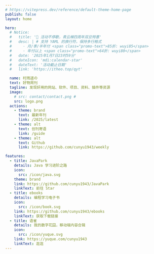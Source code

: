 ```yaml
---
# https://vitepress.dev/reference/default-theme-home-page
publish: false
layout: home

hero:
  # Notice:
  #   title: '🎉 活动不停歇，青云梯四周年双旦特惠'
  #   desc: | # 支持 YAML 的换行符，保持多行格式
  #     · 月/季/半年付 <span class="promo-text">85折: wuyi85</span>
  #     · 年付以上 <span class="promo-text">64折: wuyi80</span>
  #   date: '2025年1月7日23时59分'
  #   dateIcon: 'mdi:calendar-star'
  #   dateText: '活动截止日期'
  #   link: 'https://itheo.top/qyt'

  name: 村雨遥の
  text: 好物周刊
  tagline: 发现好用的网站、软件、项目、资料、插件等资源
  image:
    # src: contact/contact.png # 
    src: logo.png
  actions:
    - theme: brand
      text: 最新年刊
      link: /2025/latest
    - theme: alt
      text: 创刊寄语
      link: /guide
    - theme: alt
      text: Github
      link: https://github.com/cunyu1943/weekly

features:
  - title: JavaPark 
    details: Java 学习进阶之路
    icon: 
      src: /icon/java.svg
    theme: brand
    link: https://github.com/cunyu1943/JavaPark
    linkText: 前往 Star
  - title: ebooks
    details: 编程学习电子书
    icon: 
      src: /icon/book.svg
    link: https://github.com/cunyu1943/ebooks
    linkText: 获取下载链接
  - title: 语雀
    details: 我的数字花园，移动端内容合辑
    icon: 
      src: /icon/yuque.svg
    link: https://yuque.com/cunyu1943
    linkText: 逛逛
---
```


<Home />

<!-- 
村雨遥的好物周刊，记录每周看到的有价值的信息，主要针对计算机领域，每周五首发于同名公众号「村雨遥」，专栏目的在于记录让自己有印象的信息做一个备份及分享。

如果你想推荐或自荐项目/网站/软件/插件/资料等任何资源，欢迎提交 **[issue](https://github.com/cunyu1943/weekly/issues)** 或者添加我 **[个人微信：coder_cunYu](/contact/wechat.svg)** 和我交流。

<center>
<img src="/contact/contact.png" width="300" />
</center>

开源不易，如果你觉得本仓库对你有帮助，或许可以请我喝杯咖啡，不靠它生存但仍希望得到你的鼓励。

<center>
<img src="/award/donate.jpg" width = "150">
</center> -->
